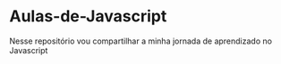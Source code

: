 # Aulas-de-Javascript
Nesse repositório vou compartilhar a minha jornada de aprendizado no Javascript
